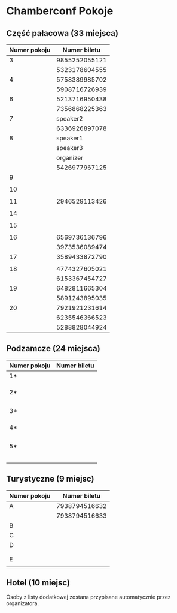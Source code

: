 # Chamberconf Pokoje


## Część pałacowa (33 miejsca)

| Numer pokoju        | Numer biletu          | 
| ------------------- |-----------------------|
| 3                   | 9855252055121         |
|                     | 5323178604555         |
| 4                   | 5758389985702         |
|                     | 5908716726939         |
| 6                   | 5213716950438         |
|                     | 7356868225363         |
| 7                   | speaker2              |
|                     | 6336926897078         |
| 8                   | speaker1              |
|                     | speaker3              |
|                     | organizer             |
|                     | 5426977967125         |
| 9                   |                       |
|                     |                       |
| 10                  |                       |
|                     |                       |
| 11                  | 2946529113426         |
|                     |                       |
| 14                  |                       |
|                     |                       |
| 15                  |                       |
|                     |                       |
| 16                  | 6569736136796         |
|                     | 3973536089474         |
| 17                  | 3589433872790         |
|                     |                       |
| 18                  | 4774327605021         |
|                     | 6153367454727         |
| 19                  | 6482811665304         |
|                     | 5891243895035         |
| 20                  | 7921921231614         |
|                     | 6235546366523         |
|                     | 5288828044924         |


## Podzamcze (24 miejsca)

| Numer pokoju        | Numer biletu          | 
| ------------------- |-----------------------|
| 1*                  |                       |
|                     |                       |
|                     |                       |
|                     |                       |
| 2*                  |                       |
|                     |                       |
|                     |                       |
|                     |                       |
|                     |                       |
| 3*                  |                       |
|                     |                       |
|                     |                       |
|                     |                       |
| 4*                  |                       |
|                     |                       |
|                     |                       |
|                     |                       |
|                     |                       |
| 5*                  |                       |
|                     |                       |
|                     |                       |
|                     |                       |
|                     |                       |
|                     |                       |

## Turystyczne (9 miejsc)

| Numer pokoju        | Numer biletu          | 
| ------------------- |-----------------------|
| A                   | 7938794516632         |
|                     | 7938794516633         |
| B                   |                       |
| C                   |                       |
| D                   |                       |
|                     |                       |
|                     |                       |
| E                   |                       |
|                     |                       |

## Hotel (10 miejsc)

Osoby z listy dodatkowej zostana przypisane automatycznie przez organizatora.
